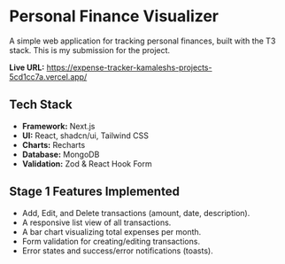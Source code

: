 # Personal Finance Visualizer

A simple web application for tracking personal finances, built with the T3 stack. This is my submission for the project.

**Live URL:** https://expense-tracker-kamaleshs-projects-5cd1cc7a.vercel.app/

## Tech Stack

- **Framework:** Next.js
- **UI:** React, shadcn/ui, Tailwind CSS
- **Charts:** Recharts
- **Database:** MongoDB
- **Validation:** Zod & React Hook Form

## Stage 1 Features Implemented
- Add, Edit, and Delete transactions (amount, date, description).
- A responsive list view of all transactions.
- A bar chart visualizing total expenses per month.
- Form validation for creating/editing transactions.
- Error states and success/error notifications (toasts).
